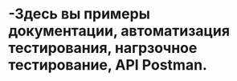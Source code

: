 # -Здесь вы примеры документации, автоматизация тестирования, нагрзочное тестирование, API Postman.
